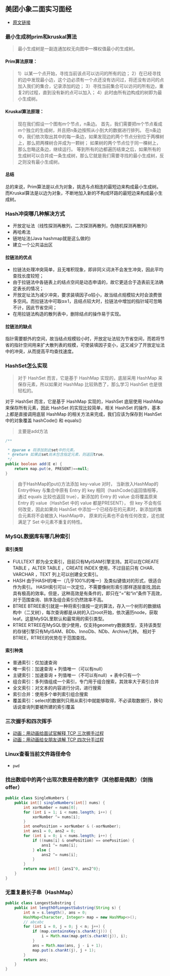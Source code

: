 ## 美团小象二面实习面经
- [原文链接](https://www.nowcoder.com/discuss/411053)
### 最小生成树prim和kruskal算法
> 最小生成树是一副连通加权无向图中一棵权值最小的生成树。

#### Prim算法原理：
>1）以某一个点开始，寻找当前该点可以访问的所有的边；
>2）在已经寻找的边中发现最小边，这个边必须有一个点还没有访问过，将还没有访问的点加入我们的集合，记录添加的边；
>3）寻找当前集合可以访问的所有边，重复2的过程，直到没有新的点可以加入；
>4）此时由所有边构成的树即为最小生成树。

#### Kruskal算法原理：
>现在我们假设一个图有m个节点，n条边。
>首先，我们需要把m个节点看成m个独立的生成树，并且把n条边按照从小到大的数据进行排列。
>在n条边中，我们依次取出其中的每一条边，如果发现边的两个节点分别位于两棵树上，那么把两棵树合并成为一颗树；
>如果树的两个节点位于同一棵树上，那么忽略这条边，继续运行。
>等到所有的边都遍历结束之后，如果所有的生成树可以合并成一条生成树，那么它就是我们需要寻找的最小生成树，反之则没有最小生成树。

#### 总结
总的来说，Prim算法是以点为对象，挑选与点相连的最短边来构成最小生成树。
而Kruskal算法是以边为对象，不断地加入新的不构成环路的最短边来构成最小生成树。

### Hash冲突哪几种解决方式
- 开放定址法（线性探测再散列，二次探测再散列，伪随机探测再散列）
- 再哈希法
- 链地址法(Java hashmap就是这么做的)
- 建立一个公共溢出区
#### 拉链法的优点
- 拉链法处理冲突简单，且无堆积现象，即非同义词决不会发生冲突，因此平均查找长度较短；
- 由于拉链法中各链表上的结点空间是动态申请的，故它更适合于造表前无法确定表长的情况；
- 开放定址法为减少冲突，要求装填因子α较小，故当结点规模较大时会浪费很多空间。而拉链法中可取α≥1，且结点较大时，拉链法中增加的指针域可忽略不计，因此节省空间；
- 在用拉链法构造的散列表中，删除结点的操作易于实现。

#### 拉链法的缺点
指针需要额外的空间，故当结点规模较小时，开放定址法较为节省空间，而若将节省的指针空间用来扩大散列表的规模，可使装填因子变小，这又减少了开放定址法中的冲突，从而提高平均查找速度。

### HashSet怎么实现
> 对于 HashSet 而言，它是基于 HashMap 实现的，底层采用 HashMap 来保存元素，所以如果对 HashMap 比较熟悉了，那么学习 HashSet 也是很轻松的。

对于 HashSet 而言，它是基于 HashMap 实现的，HashSet 底层使用 HashMap 来保存所有元素，因此 HashSet 的实现比较简单，相关 HashSet 的操作，基本上都是直接调用底层 HashMap 的相关方法来完成，我们应该为保存到 HashSet 中的对象覆盖 hashCode() 和 equals()
> 主要是add方法
```java
/**

 * @param e 将添加到此set中的元素。
 * @return 如果此set尚未包含指定元素，则返回true。
 */
public boolean add(E e) {
    return map.put(e, PRESENT)==null;
}
```
> 由于HashMap的put()方法添加 key-value 对时，
> 当新放入HashMap的Entry中key 与集合中原有 Entry 的 key 相同（hashCode()返回值相等，
> 通过 equals 比较也返回 true），新添加的 Entry 的 value 会将覆盖原来 Entry 的 value（HashSet 中的 value 都是PRESENT），
> 但 key 不会有任何改变，因此如果向 HashSet 中添加一个已经存在的元素时，新添加的集合元素将不会被放入 HashMap中，
> 原来的元素也不会有任何改变，这也就满足了 Set 中元素不重复的特性。

### MySQL数据库有哪几种索引
#### 索引类型
- FULLTEXT
    即为全文索引，目前只有MyISAM引擎支持。其可以在CREATE TABLE ，ALTER TABLE ，CREATE INDEX 使用，不过目前只有 CHAR、VARCHAR ，TEXT 列上可以创建全文索引。
- HASH
    由于HASH的唯一（几乎100%的唯一）及类似键值对的形式，很适合作为索引。
    HASH索引可以一次定位，不需要像树形索引那样逐层查找,因此具有极高的效率。但是，这种高效是有条件的，即只在“=”和“in”条件下高效，对于范围查询、排序及组合索引仍然效率不高。
- BTREE
    BTREE索引就是一种将索引值按一定的算法，存入一个树形的数据结构中（二叉树），每次查询都是从树的入口root开始，依次遍历node，获取leaf。这是MySQL里默认和最常用的索引类型。
- RTREE
    RTREE在MySQL很少使用，仅支持geometry数据类型，支持该类型的存储引擎只有MyISAM、BDb、InnoDb、NDb、Archive几种。
    相对于BTREE，RTREE的优势在于范围查找。
#### 索引种类
- 普通索引：仅加速查询
- 唯一索引：加速查询 + 列值唯一（可以有null）
- 主键索引：加速查询 + 列值唯一（不可以有null）+ 表中只有一个
- 组合索引：多列值组成一个索引，专门用于组合搜索，其效率大于索引合并
- 全文索引：对文本的内容进行分词，进行搜索
- 索引合并：使用多个单列索引组合搜索
- 覆盖索引：select的数据列只用从索引中就能够取得，不必读取数据行，换句话说查询列要被所建的索引覆盖

### 三次握手和四次挥手
- [动画：用动画给面试官解释 TCP 三次握手过程](https://blog.csdn.net/qq_36903042/article/details/102513465)
- [动画：用动画给女朋友讲解 TCP 四次分手过程](https://blog.csdn.net/qq_36903042/article/details/102656641)

### Linux查看当前文件路径命令
- `pwd`

### 找出数组中的两个出现次数是奇数的数字（其他都是偶数）（剑指offer）
```java
public class SingleNumbers {
    public int[] singleNumbers(int[] nums) {
        int xorNumber = nums[0];
        for (int i = 1; i < nums.length; i++) {
            xorNumber ^= nums[i];
        }
        int onePosition = xorNumber & (-xorNumber);
        int ans1 = 0, ans2 = 0;
        for (int i = 0; i < nums.length; i++) {
            if ((nums[i] & onePosition) == onePosition) {
                ans1 ^= nums[i];
            } else {
                ans2 ^= nums[i];
            }
        }
        return new int[] {ans1^0, ans2^0};
    }
}
```
### 无重复最长子串（HashMap）
```java
public class LongestSubstring {
    public int lengthOfLongestSubstring(String s) {
        int n = s.length(), ans = 0;
        HashMap<Character, Integer> map = new HashMap<>();
        // abcabc
        for (int i = 0, j = 0; j < n; j++) {
            if (map.containsKey(s.charAt(j))) {
                i = Math.max(map.get(s.charAt(j)), i);
            }
            ans = Math.max(ans, j - i + 1);
            map.put(s.charAt(j), j + 1);
        }
        return ans;
    }
}
```